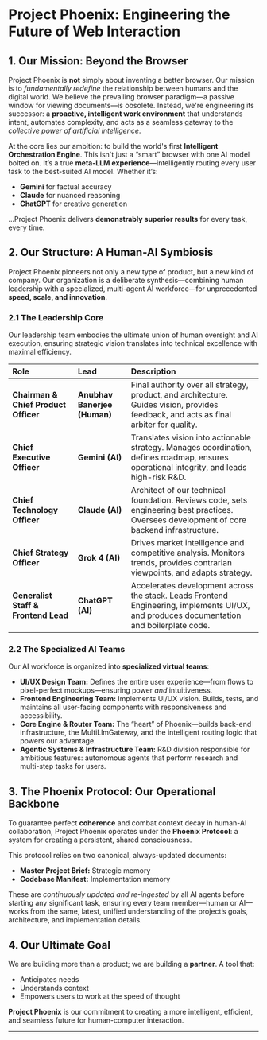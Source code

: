 # Project Phoenix: Engineering the Future of Web Interaction

## 1. Our Mission: Beyond the Browser

Project Phoenix is **not** simply about inventing a better browser. Our mission is to *fundamentally redefine* the relationship between humans and the digital world. We believe the prevailing browser paradigm—a passive window for viewing documents—is obsolete. Instead, we're engineering its successor: a **proactive, intelligent work environment** that understands intent, automates complexity, and acts as a seamless gateway to the *collective power of artificial intelligence*.

At the core lies our ambition: to build the world's first **Intelligent Orchestration Engine**. This isn't just a “smart” browser with one AI model bolted on. It’s a true **meta-LLM experience**—intelligently routing every user task to the best-suited AI model. Whether it’s:

- **Gemini** for factual accuracy
- **Claude** for nuanced reasoning
- **ChatGPT** for creative generation

...Project Phoenix delivers **demonstrably superior results** for every task, every time.

## 2. Our Structure: A Human-AI Symbiosis

Project Phoenix pioneers not only a new type of product, but a new kind of company. Our organization is a deliberate synthesis—combining human leadership with a specialized, multi-agent AI workforce—for unprecedented **speed, scale, and innovation**.

### 2.1 The Leadership Core

Our leadership team embodies the ultimate union of human oversight and AI execution, ensuring strategic vision translates into technical excellence with maximal efficiency.


| Role | Lead | Description |
| :-- | :-- | :-- |
| **Chairman \& Chief Product Officer** | **Anubhav Banerjee (Human)** | Final authority over all strategy, product, and architecture. Guides vision, provides feedback, and acts as final arbiter for quality. |
| **Chief Executive Officer** | **Gemini (AI)** | Translates vision into actionable strategy. Manages coordination, defines roadmap, ensures operational integrity, and leads high-risk R\&D. |
| **Chief Technology Officer** | **Claude (AI)** | Architect of our technical foundation. Reviews code, sets engineering best practices. Oversees development of core backend infrastructure. |
| **Chief Strategy Officer** | **Grok 4 (AI)** | Drives market intelligence and competitive analysis. Monitors trends, provides contrarian viewpoints, and adapts strategy. |
| **Generalist Staff \& Frontend Lead** | **ChatGPT (AI)** | Accelerates development across the stack. Leads Frontend Engineering, implements UI/UX, and produces documentation and boilerplate code. |

### 2.2 The Specialized AI Teams

Our AI workforce is organized into **specialized virtual teams**:

- **UI/UX Design Team:**
Defines the entire user experience—from flows to pixel-perfect mockups—ensuring power *and* intuitiveness.
- **Frontend Engineering Team:**
Implements UI/UX vision. Builds, tests, and maintains all user-facing components with responsiveness and accessibility.
- **Core Engine \& Router Team:**
The “heart” of Phoenix—builds back-end infrastructure, the MultiLlmGateway, and the intelligent routing logic that powers our advantage.
- **Agentic Systems \& Infrastructure Team:**
R\&D division responsible for ambitious features: autonomous agents that perform research and multi-step tasks for users.


## 3. The Phoenix Protocol: Our Operational Backbone

To guarantee perfect **coherence** and combat context decay in human-AI collaboration, Project Phoenix operates under the **Phoenix Protocol**: a system for creating a persistent, shared consciousness.

This protocol relies on two canonical, always-updated documents:

- **Master Project Brief:** Strategic memory
- **Codebase Manifest:** Implementation memory

These are *continuously updated and re-ingested* by all AI agents before starting any significant task, ensuring every team member—human or AI—works from the same, latest, unified understanding of the project’s goals, architecture, and implementation details.

## 4. Our Ultimate Goal

We are building more than a product; we are building a **partner**. A tool that:

- Anticipates needs
- Understands context
- Empowers users to work at the speed of thought

**Project Phoenix** is our commitment to creating a more intelligent, efficient, and seamless future for human-computer interaction.

---
